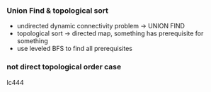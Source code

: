 ### Union Find & topological sort
- undirected dynamic connectivity problem -> UNION FIND
- topological sort -> directed map, something has prerequisite for something
- use leveled BFS to find all prerequisites

### not direct topological order case
lc444
